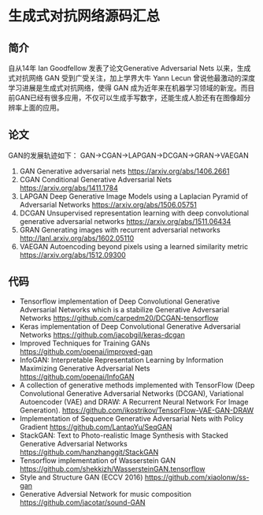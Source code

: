 # 生成式对抗网络源码汇总
## 简介
  自从14年 Ian Goodfellow 发表了论文Generative Adversarial Nets 以来，生成式对抗网络 GAN 受到广受关注，加上学界大牛 Yann Lecun 曾说他最激动的深度学习进展是生成式对抗网络，使得 GAN 成为近年来在机器学习领域的新宠。而目前GAN已经有很多应用，不仅可以生成手写数字，还能生成人脸还有在图像超分辨率上面的应用。
  
## 论文
GAN的发展轨迹如下：
GAN->CGAN->LAPGAN->DCGAN->GRAN->VAEGAN

1. GAN    Generative adversarial nets https://arxiv.org/abs/1406.2661
2. CGAN   Conditional Generative Adversarial Nets https://arxiv.org/abs/1411.1784
3. LAPGAN Deep Generative Image Models using a Laplacian Pyramid of Adversarial Networks https://arxiv.org/abs/1506.05751
4. DCGAN  Unsupervised representation learning with deep convolutional generative adversarial networks https://arxiv.org/abs/1511.06434
5. GRAN   Generating images with recurrent adversarial networks http://lanl.arxiv.org/abs/1602.05110
6. VAEGAN Autoencoding beyond pixels using a learned similarity metric https://arxiv.org/abs/1512.09300

## 代码
- Tensorflow implementation of Deep Convolutional Generative Adversarial Networks which is a stabilize Generative Adversarial Networks https://github.com/carpedm20/DCGAN-tensorflow
- Keras implementation of Deep Convolutional Generative Adversarial Networks https://github.com/jacobgil/keras-dcgan
- Improved Techniques for Training GANs https://github.com/openai/improved-gan
- InfoGAN: Interpretable Representation Learning by Information Maximizing Generative Adversarial Nets https://github.com/openai/InfoGAN
- A collection of generative methods implemented with TensorFlow (Deep Convolutional Generative Adversarial Networks (DCGAN), Variational Autoencoder (VAE) and DRAW: A Recurrent Neural Network For Image Generation). https://github.com/ikostrikov/TensorFlow-VAE-GAN-DRAW
- Implementation of Sequence Generative Adversarial Nets with Policy Gradient https://github.com/LantaoYu/SeqGAN
- StackGAN: Text to Photo-realistic Image Synthesis with Stacked Generative Adversarial Networks https://github.com/hanzhanggit/StackGAN
- Tensorflow implementation of Wasserstein GAN https://github.com/shekkizh/WassersteinGAN.tensorflow
- Style and Structure GAN (ECCV 2016) https://github.com/xiaolonw/ss-gan
- Generative Adversial Network for music composition https://github.com/jacotar/sound-GAN

